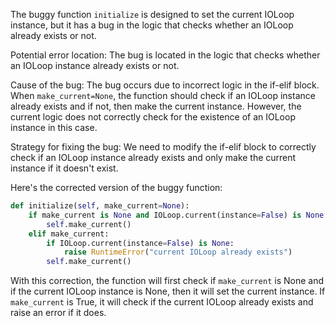 The buggy function `initialize` is designed to set the current IOLoop instance, but it has a bug in the logic that checks whether an IOLoop already exists or not. 

Potential error location: 
The bug is located in the logic that checks whether an IOLoop instance already exists or not.

Cause of the bug: 
The bug occurs due to incorrect logic in the if-elif block. When `make_current=None`, the function should check if an IOLoop instance already exists and if not, then make the current instance. However, the current logic does not correctly check for the existence of an IOLoop instance in this case.

Strategy for fixing the bug:
We need to modify the if-elif block to correctly check if an IOLoop instance already exists and only make the current instance if it doesn't exist. 

Here's the corrected version of the buggy function:

```python
def initialize(self, make_current=None):
    if make_current is None and IOLoop.current(instance=False) is None:
        self.make_current()
    elif make_current:
        if IOLoop.current(instance=False) is None:
            raise RuntimeError("current IOLoop already exists")
        self.make_current()
```

With this correction, the function will first check if `make_current` is None and if the current IOLoop instance is None, then it will set the current instance. If `make_current` is True, it will check if the current IOLoop already exists and raise an error if it does.